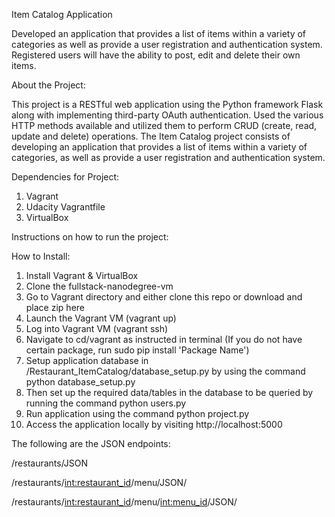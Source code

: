 Item Catalog Application

Developed an application that provides a list of items within a variety of categories as well as provide a user registration and authentication system. Registered users will have the ability to post, edit and delete their own items.

About the Project:

This project is a RESTful web application using the Python framework Flask along with implementing third-party OAuth authentication. Used the various HTTP methods available and utilized them to perform CRUD (create, read, update and delete) operations.
The Item Catalog project consists of developing an application that provides a list of items within a variety of categories, as well as provide a user registration and authentication system.

Dependencies for Project:

1. Vagrant
2. Udacity Vagrantfile
3. VirtualBox

Instructions on how to run the project:

How to Install:

1. Install Vagrant & VirtualBox
2. Clone the fullstack-nanodegree-vm
3. Go to Vagrant directory and either clone this repo or download and place zip here
4. Launch the Vagrant VM (vagrant up)
5. Log into Vagrant VM (vagrant ssh)
6. Navigate to cd/vagrant as instructed in terminal
(If you do not have certain package, run sudo pip install 'Package Name')
7. Setup application database in /Restaurant_ItemCatalog/database_setup.py by using the command python database_setup.py
8. Then set up the required data/tables in the database to be queried by running the command python users.py
9. Run application using the command python project.py
10. Access the application locally by visiting http://localhost:5000



The following are the JSON endpoints:

/restaurants/JSON

/restaurants/<int:restaurant_id>/menu/JSON/

/restaurants/<int:restaurant_id>/menu/<int:menu_id>/JSON/
